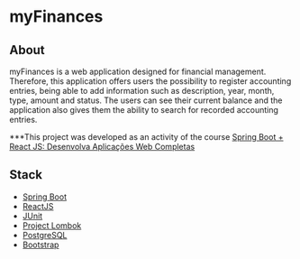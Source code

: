 # myFinances

## About
myFinances is a web application designed for financial management. Therefore, this application offers users the possibility to register accounting entries, 
being able to add information such as description, year, month, type, amount and status. The users can see their current balance and the application also gives them the ability to search for recorded accounting entries.

***This project was developed as an activity of the course [Spring Boot + React JS: Desenvolva Aplicações Web Completas](https://www.udemy.com/course/desenvolva-aplicacoes-completas-com-spring-boot-e-react-js/)

## Stack
-  [Spring Boot](https://spring.io/projects/spring-boot)
-  [ReactJS](https://reactjs.org/)
-  [JUnit](https://junit.org/junit5/)
-  [Project Lombok](https://projectlombok.org)
-  [PostgreSQL](https://www.postgresql.org/about/)
-  [Bootstrap](https://getbootstrap.com)


